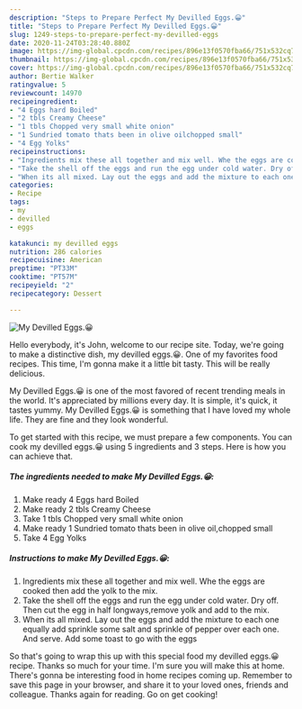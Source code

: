 ```yaml
---
description: "Steps to Prepare Perfect My Devilled Eggs.😀"
title: "Steps to Prepare Perfect My Devilled Eggs.😀"
slug: 1249-steps-to-prepare-perfect-my-devilled-eggs
date: 2020-11-24T03:28:40.880Z
image: https://img-global.cpcdn.com/recipes/896e13f0570fba66/751x532cq70/my-devilled-eggs😀-recipe-main-photo.jpg
thumbnail: https://img-global.cpcdn.com/recipes/896e13f0570fba66/751x532cq70/my-devilled-eggs😀-recipe-main-photo.jpg
cover: https://img-global.cpcdn.com/recipes/896e13f0570fba66/751x532cq70/my-devilled-eggs😀-recipe-main-photo.jpg
author: Bertie Walker
ratingvalue: 5
reviewcount: 14970
recipeingredient:
- "4 Eggs hard Boiled"
- "2 tbls Creamy Cheese"
- "1 tbls Chopped very small white onion"
- "1 Sundried tomato thats been in olive oilchopped small"
- "4 Egg Yolks"
recipeinstructions:
- "Ingredients mix these all together and mix well. Whe the eggs are cooked then add the yolk to the mix."
- "Take the shell off the eggs and run the egg under cold water. Dry off. Then cut the egg in half longways,remove yolk and add to the mix."
- "When its all mixed. Lay out the eggs and add the mixture to each one equally add sprinkle some salt and sprinkle of pepper over each one. And serve. Add some toast to go with the eggs"
categories:
- Recipe
tags:
- my
- devilled
- eggs

katakunci: my devilled eggs 
nutrition: 286 calories
recipecuisine: American
preptime: "PT33M"
cooktime: "PT57M"
recipeyield: "2"
recipecategory: Dessert

---
```



![My Devilled Eggs.😀](https://img-global.cpcdn.com/recipes/896e13f0570fba66/751x532cq70/my-devilled-eggs😀-recipe-main-photo.jpg)

Hello everybody, it's John, welcome to our recipe site. Today, we're going to make a distinctive dish, my devilled eggs.😀. One of my favorites food recipes. This time, I'm gonna make it a little bit tasty. This will be really delicious.

My Devilled Eggs.😀 is one of the most favored of recent trending meals in the world. It's appreciated by millions every day. It is simple, it's quick, it tastes yummy. My Devilled Eggs.😀 is something that I have loved my whole life. They are fine and they look wonderful.




To get started with this recipe, we must prepare a few components. You can cook my devilled eggs.😀 using 5 ingredients and 3 steps. Here is how you can achieve that.

<!--inarticleads1-->

##### The ingredients needed to make My Devilled Eggs.😀:

1. Make ready 4 Eggs hard Boiled
1. Make ready 2 tbls Creamy Cheese
1. Take 1 tbls Chopped very small white onion
1. Make ready 1 Sundried tomato thats been in olive oil,chopped small
1. Take 4 Egg Yolks




<!--inarticleads2-->

##### Instructions to make My Devilled Eggs.😀:

1. Ingredients mix these all together and mix well. Whe the eggs are cooked then add the yolk to the mix.
1. Take the shell off the eggs and run the egg under cold water. Dry off. Then cut the egg in half longways,remove yolk and add to the mix.
1. When its all mixed. Lay out the eggs and add the mixture to each one equally add sprinkle some salt and sprinkle of pepper over each one. And serve. Add some toast to go with the eggs




So that's going to wrap this up with this special food my devilled eggs.😀 recipe. Thanks so much for your time. I'm sure you will make this at home. There's gonna be interesting food in home recipes coming up. Remember to save this page in your browser, and share it to your loved ones, friends and colleague. Thanks again for reading. Go on get cooking!
